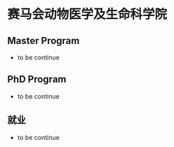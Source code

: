 # 赛马会动物医学及生命科学院

## Master Program

- to be continue

## PhD Program

- to be continue

## 就业

- to be continue
